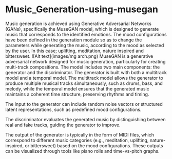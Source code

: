 # Music_Generation-using-musegan
Music generation is achieved using Generative Adversarial Networks (GANs), specifically the MuseGAN model, which is designed to generate music that corresponds to the identified emotions. The mood configurations have been defined in the generation module so as to change the parameters while generating the music, according to the mood as selected by the user. In this case; uplifting, meditation, nature inspired and bittersweet.
![Alt text](images/mg arch.png)
MuseGAN is a generative adversarial network designed for music generation, particularly for creating multi-track compositions. The model includes two main components: the generator and the discriminator. The generator is built with both a multitrack model and a temporal model. The multitrack model allows the generator to produce multiple musical tracks simultaneously, such as drums, bass, and melody, while the temporal model ensures that the generated music maintains a coherent time structure, preserving rhythms and timing. 

The input to the generator can include random noise vectors or structured latent representations, such as predefined mood configurations. 

The discriminator evaluates the generated music by distinguishing between real and fake tracks, guiding the generator to improve. 

The output of the generator is typically in the form of MIDI files, which correspond to different music categories (e.g., meditation, uplifting, nature-inspired, or bittersweet) based on the mood configurations. 
These outputs can be visualized through tools like piano rolls and time-vs-pitch graphs.

